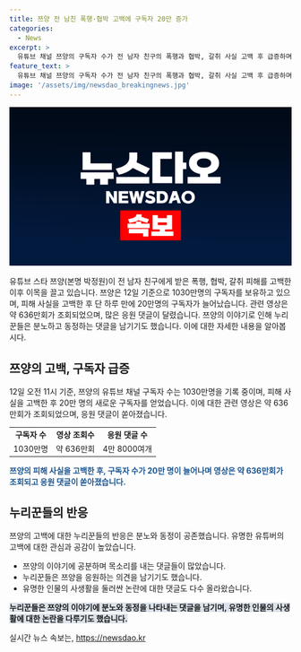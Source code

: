 ```yaml
---
title: 쯔양 전 남친 폭행·협박 고백에 구독자 20만 증가
categories:
  - News
excerpt: >
  유튜브 채널 쯔양의 구독자 수가 전 남자 친구의 폭행과 협박, 갈취 사실 고백 후 급증하며 화제다. 고백 영상은 636만회 재생되고 4만 8000개 응원 댓글을 받았으며, 구독자는 하루 만에 20만명 늘었다. 누리꾼들은 쯔양을 응원하며, 사건과 관련된 댓글 역시 많은 공감과 분노를 드러냈다. 쯔양은 전 남자 친구를 고소했으나, 극단 선택으로 사건이 종결됐다고 밝혔다.
feature_text: >
  유튜브 채널 쯔양의 구독자 수가 전 남자 친구의 폭행과 협박, 갈취 사실 고백 후 급증하며 화제다. 고백 영상은 636만회 재생되고 4만 8000개 응원 댓글을 받았으며, 구독자는 하루 만에 20만명 늘었다. 누리꾼들은 쯔양을 응원하며, 사건과 관련된 댓글 역시 많은 공감과 분노를 드러냈다. 쯔양은 전 남자 친구를 고소했으나, 극단 선택으로 사건이 종결됐다고 밝혔다.
image: '/assets/img/newsdao_breakingnews.jpg'
---
```


<p><img src="/assets/img/newsdao_breakingnews.jpg" alt="implanttips 속보" /></p>

<p>유튜브 스타 쯔양(본명 박정원)이 전 남자 친구에게 받은 폭행, 협박, 갈취 피해를 고백한 이후 이목을 끌고 있습니다. 쯔양은 12일 기준으로 1030만명의 구독자를 보유하고 있으며, 피해 사실을 고백한 후 단 하루 만에 20만명의 구독자가 늘어났습니다. 관련 영상은 약 636만회가 조회되었으며, 많은 응원 댓글이 달렸습니다. 쯔양의 이야기로 인해 누리꾼들은 분노하고 동정하는 댓글을 남기기도 했습니다. 이에 대한 자세한 내용을 알아봅시다. </p>

<h2 data-ke-size="size26">쯔양의 고백, 구독자 급증</h2>

<p data-ke-size="size16">12일 오전 11시 기준, 쯔양의 유튜브 채널 구독자 수는 1030만명을 기록 중이며, 피해 사실을 고백한 후 20만 명의 새로운 구독자를 얻었습니다. 이에 대한 관련 영상은 약 636만회가 조회되었으며, 응원 댓글이 쏟아졌습니다.</p>

<table>
  <tr>
    <td style="text-align: center; height: 17px;"><b>구독자 수</b></td>
    <td style="text-align: center; height: 17px;"><b>영상 조회수</b></td>
    <td style="text-align: center; height: 17px;"><b>응원 댓글 수</b></td>
  </tr>
  <tr>
    <td style="text-align: center;">1030만명</td>
    <td style="text-align: center;">약 636만회</td>
    <td style="text-align: center;">4만 8000여개</td>
  </tr>
</table>

<p><b><span style="color: #1a5490;">쯔양의 피해 사실을 고백한 후, 구독자 수가 20만 명이 늘어나며 영상은 약 636만회가 조회되고 응원 댓글이 쏟아졌습니다.</span></b></p>

<h2 data-ke-size="size26">누리꾼들의 반응</h2>

<p data-ke-size="size16">쯔양의 고백에 대한 누리꾼들의 반응은 분노와 동정이 공존했습니다. 유명한 유튜버의 고백에 대한 관심과 공감이 높았습니다.</p>

<ul>
  <li>쯔양의 이야기에 공분하며 목소리를 내는 댓글들이 많았습니다.</li>
  <li>누리꾼들은 쯔양을 응원하는 의견을 남기기도 했습니다.</li>
  <li>유명한 인물의 사생활을 둘러싼 논란에 대한 댓글도 다수 올라왔습니다.</li>
</ul>

<p><b><span style="background-color: #21538527;">누리꾼들은 쯔양의 이야기에 분노와 동정을 나타내는 댓글을 남기며, 유명한 인물의 사생활에 대한 논란을 다루기도 했습니다.</span></b></p>
실시간 뉴스 속보는, <a href="https://newsdao.kr" rel="dofollow">https://newsdao.kr</a>


